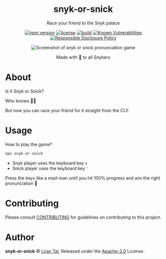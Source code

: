 <p align="center"><h1 align="center">
  snyk-or-snick
</h1>

<p align="center">
  Race your friend to the Snyk palace
</p>

<p align="center">
  <a href="https://www.npmjs.org/package/snyk-or-snick"><img src="https://badgen.net/npm/v/snyk-or-snick" alt="npm version"/></a>
  <a href="https://www.npmjs.org/package/snyk-or-snick"><img src="https://badgen.net/npm/license/snyk-or-snick" alt="license"/></a>
  <a href="https://circleci.com/gh/lirantal/security-report"><img src="https://circleci.com/gh/lirantal/security-report.svg?style=svg" alt="build"/></a>
  <a href="https://snyk.io/test/github/lirantal/snyk-or-snick"><img src="https://snyk.io/test/github/lirantal/snyk-or-snick/badge.svg" alt="Known Vulnerabilities"/></a>
  <a href="./SECURITY.md"><img src="https://img.shields.io/badge/Security-Responsible%20Disclosure-yellow.svg" alt="Responsible Disclosure Policy" /></a>
</p>

<p align="center">
  <img src="https://repository-images.githubusercontent.com/240784348/f9656900-5050-11ea-8fa7-1beb17decd04" alt="Screenshot of snyk or snick pronunciation game" />
  <p align="center">
  	<p align="center">Made with 💜 to all Snykers</a> </p>
</p>

# About

Is it Snyk or Snick?

Who knows 🤷‍♂️

But now you can race your friend for it straight from the CLI!

# Usage

How to play the game?

```bash
npx snyk-or-snick
```

- Snyk player uses the keyboard key `s`
- Snick player uses the keyboard key `'`

Press the keys like a mad-man until you hit 100% progress and win the right pronunciation 🎉

# Contributing

Please consult [CONTRIBUTING](./CONTRIBUTING.md) for guidelines on contributing to this project.

# Author

**snyk-or-snick** © [Liran Tal](https://github.com/lirantal), Released under the [Apache-2.0](./LICENSE) License.
